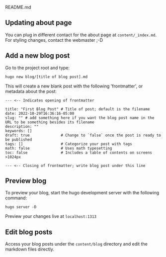 README.md

## Updating about page
You can plug in different contact for the about page at `content/_index.md`. For styling changes, contact the webmaster ;-D

## Add a new blog post
Go to the project root and type:
```
hugo new blog/[title of blog post].md
```

This will create a new blank post with the following 'frontmatter', or metadata about the post:

```
--- <-- Indicates opening of frontmatter

title: "First Blog Post" # Title of post; default is the filename
date: 2022-10-29T16:36:16-05:00
slug: "" # add something here if you want the blog post name in the URL to be something besides its filename
description: ""
keywords: []
draft: true              # Change to `false` once the post is ready to be published
tags: []                 # Categorize your post with tags
math: false              # Uses math typesetting
toc: false               # Includes a table of contents on screens >1024px

--- <-- Closing of frontmatter; write blog post under this line
```

## Preview blog
To preview your blog, start the hugo development server with the following command:
```
hugo server -D
```

Preview your changes live at `localhost:1313`

## Edit blog posts
Access your blog posts under the `content/blog` directory and edit the markdown files directly.